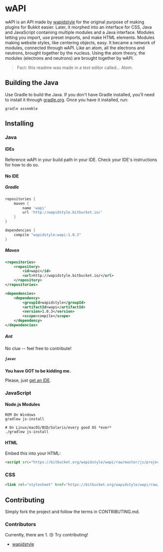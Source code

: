 # wAPI

wAPI is an API made by [wapidstyle](https://github.com/wapidstyle) for the original purpose of
making plugins for Bukkit easier. Later, it morphed into an interface for CSS, Java and JavaScript
containing multiple modules and a Java interface. Modules letting you import, use preset imports,
and make HTML elements. Modules making website styles, like centering objects, easy. It became a
network of modules, connected through wAPI. Like an atom, all the electrons and neutrons, brought
together by the nucleus. Using the atom theory, the modules (electrons and neutrons) are brought
together by wAPI.

> Fact: this readme was made in a text editor called... Atom.

## Building the Java
Use Gradle to build the Java. If you don't have Gradle installed,
you'll need to install it through [gradle.org](gradle.org). Once
you have it installed, run:
```shell
gradle assemble
```

## Installing
### Java
#### IDEs
Reference wAPI in your build path in your IDE. Check your IDE's instructions for how to do so.
#### No IDE
##### Gradle
```groovy
repositories {
    maven {
        name 'wapi'
        url 'http://wapidstyle.bitbucket.io/'
    }
}

dependencies {
    compile "wapidstyle:wapi:1.0.3"
}
```
##### Maven
```xml
<repositories>
    <repository>
        <id>wapi</id>
        <url>http://wapidstyle.bitbucket.io/</url>
    </repository>
</repositories>

<dependencies>
    <dependency>
        <groupId>wapidstyle</groupId>
        <artifactId>wapi</artifactId>
        <version>1.0.3</version>
        <scope>compile</scope>
    </dependency>
</dependencies>
```
##### Ant
No clue -- feel free to contribute!
##### `javac`
**You have GOT to be kidding me.**

Please, just [get an IDE](https://en.wikipedia.org/wiki/Comparison_of_integrated_development_environments#Java).

### JavaScript
#### Node.js Modules
```shell
REM On Windows
gradlew js-install

# On Linux/macOS/BSD/Solaris/every good OS *ever*
./gradlew js-install
```
#### HTML
Embed this into your HTML:
```html
<script src="https://bitbucket.org/wapidstyle/wapi/raw/master/js/project_name/project_name.js"></script>
```

### CSS
```html
<link rel="stylesheet" href="https://bitbucket.org/wapidstyle/wapi/raw/master/css/standard.css">
```
## Contributing
Simply fork the project and follow the terms in CONTRIBUTING.md.
### Contributors
Currently, there are 1. :unamused: Try contributing!
* [wapidstyle](https://github.com/wapidstyle) 
